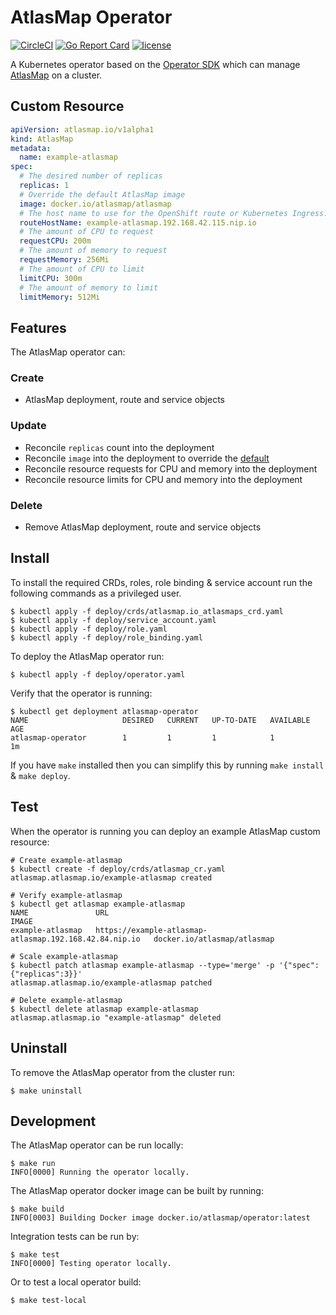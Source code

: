 # AtlasMap Operator

[![CircleCI](https://img.shields.io/circleci/project/github/atlasmap/atlasmap-operator/master.svg)](https://circleci.com/gh/atlasmap/atlasmap-operator)
[![Go Report Card](https://goreportcard.com/badge/github.com/atlasmap/atlasmap-operator)](https://goreportcard.com/report/github.com/atlasmap/atlasmap-operator)
[![license](https://img.shields.io/github/license/atlasmap/atlasmap-operator.svg)](http://www.apache.org/licenses/LICENSE-2.0)

A Kubernetes operator based on the [Operator SDK](https://github.com/operator-framework/operator-sdk) which can manage [AtlasMap](https://www.atlasmap.io/) on a cluster.

## Custom Resource

```yaml
apiVersion: atlasmap.io/v1alpha1
kind: AtlasMap
metadata:
  name: example-atlasmap
spec:
  # The desired number of replicas
  replicas: 1
  # Override the default AtlasMap image
  image: docker.io/atlasmap/atlasmap
  # The host name to use for the OpenShift route or Kubernetes Ingress. If not specified, this is generated automatically
  routeHostName: example-atlasmap.192.168.42.115.nip.io
  # The amount of CPU to request
  requestCPU: 200m
  # The amount of memory to request
  requestMemory: 256Mi
  # The amount of CPU to limit
  limitCPU: 300m
  # The amount of memory to limit
  limitMemory: 512Mi
```

## Features

The AtlasMap operator can:

### Create
* AtlasMap deployment, route and service objects
### Update
* Reconcile `replicas` count into the deployment
* Reconcile `image` into the deployment to override the [default](https://hub.docker.com/r/atlasmap/atlasmap)
* Reconcile resource requests for CPU and memory into the deployment
* Reconcile resource limits for CPU and memory into the deployment
### Delete
* Remove AtlasMap deployment, route and service objects

## Install

To install the required CRDs, roles, role binding & service account run the following commands as a privileged user.

```console
$ kubectl apply -f deploy/crds/atlasmap.io_atlasmaps_crd.yaml
$ kubectl apply -f deploy/service_account.yaml
$ kubectl apply -f deploy/role.yaml
$ kubectl apply -f deploy/role_binding.yaml
```

To deploy the AtlasMap operator run:

```console
$ kubectl apply -f deploy/operator.yaml
```

Verify that the operator is running:

```console
$ kubectl get deployment atlasmap-operator
NAME                     DESIRED   CURRENT   UP-TO-DATE   AVAILABLE   AGE
atlasmap-operator        1         1         1            1           1m
```

If you have `make` installed then you can simplify this by running `make install` & `make deploy`.

## Test

When the operator is running you can deploy an example AtlasMap custom resource:

```console
# Create example-atlasmap
$ kubectl create -f deploy/crds/atlasmap_cr.yaml
atlasmap.atlasmap.io/example-atlasmap created

# Verify example-atlasmap
$ kubectl get atlasmap example-atlasmap
NAME               URL                                                      IMAGE
example-atlasmap   https://example-atlasmap-atlasmap.192.168.42.84.nip.io   docker.io/atlasmap/atlasmap

# Scale example-atlasmap
$ kubectl patch atlasmap example-atlasmap --type='merge' -p '{"spec":{"replicas":3}}'
atlasmap.atlasmap.io/example-atlasmap patched

# Delete example-atlasmap
$ kubectl delete atlasmap example-atlasmap
atlasmap.atlasmap.io "example-atlasmap" deleted
```

## Uninstall

To remove the AtlasMap operator from the cluster run:

```console
$ make uninstall
```

## Development

The AtlasMap operator can be run locally:

```console
$ make run
INFO[0000] Running the operator locally.
```

The AtlasMap operator docker image can be built by running:

```console
$ make build
INFO[0003] Building Docker image docker.io/atlasmap/operator:latest
```

Integration tests can be run by:

```console
$ make test
INFO[0000] Testing operator locally.
```

Or to test a local operator build:

```console
$ make test-local
```
